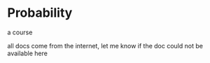 # Probability

a course

all docs come from the internet, let me know if the doc could not be available here
